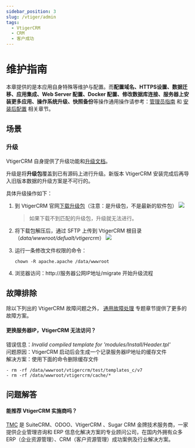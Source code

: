 ```yaml
---
sidebar_position: 3
slug: /vtiger/admin
tags:
  - VtigerCRM
  - CRM
  - 客户成功
---
```


# 维护指南

本章提供的是本应用自身特殊等维护与配置。而**配置域名、HTTPS设置、数据迁移、应用集成、Web Server 配置、Docker 配置、修改数据库连接、服务器上安装更多应用、操作系统升级、快照备份**等操作通用操作请参考：[管理员指南](../administrator) 和 [安装后配置](../install/setup) 相关章节。

## 场景

### 升级

VtigerCRM 自身提供了升级功能和[升级文档](http://community.vtiger.com/help/vtigercrm/administrators/migration.html)。

升级是将**升级包**覆盖到已有源码上进行升级。新版本 VtigerCRM 安装完成后再导入旧版本数据的升级方案是不可行的。

具体升级操作如下：

1. 到 VtigerCRM 官网[下载升级包](https://www.vtiger.com/open-source-crm/download-open-source/)（注意：是升级包，不是最新的软件包）
   ![](http://libs.websoft9.com/Websoft9/DocsPicture/zh/vtigercrm/vtigercrm-dlupgradepack-websoft9.png)
   
   > 如果下载不到匹配的升级包，升级就无法进行。
  
2. 将下载包解压后，通过 SFTP 上传到 VtigerCRM 根目录（*data/wwwroot/defualt/vtigercrm*）
   ![](http://libs.websoft9.com/Websoft9/DocsPicture/zh/vtigercrm/vtigercrm-unzippatch-websoft9.png)

3. 运行一条修改文件权限的命令：
    ~~~
    chown -R apache.apache /data/wwwroot
    ~~~

4.  浏览器访问：http://服务器公网IP地址/migrate 开始升级流程


## 故障排除

除以下列出的 VtigerCRM 故障问题之外， [通用故障处理](../troubleshoot) 专题章节提供了更多的故障方案。

#### 更换服务器IP，VtigerCRM 无法访问？

错误信息：*Invalid compiled template for 'modules/Install/Header.tpl'*  
问题原因：VtigerCRM 启动后会生成一个记录服务器IP地址的缓存文件    
解决方案：使用下面的命令删除缓存文件  

```
- rm -rf /data/wwwroot/vtigercrm/test/templates_c/v7
- rm -rf /data/wwwroot/vtigercrm/cache/*
```

## 问题解答

#### 能推荐 VtigerCRM 实施商吗？

[TMC](https://www.louishe.com/) 是 SuiteCRM、ODOO、VtigerCRM 、Sugar CRM 金牌技术服务商，一家提供企业管理咨询和 ERP 信息化解决方案的专业顾问公司，在国内外拥有众多 ERP（企业资源管理）、CRM（客户资源管理）成功案例及行业解决方案。

